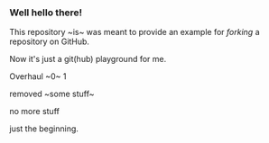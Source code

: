 ### Well hello there!

This repository ~is~ was meant to provide an example for *forking* a repository on GitHub.

Now it's just a git(hub) playground for me.

Overhaul ~0~ 1

removed ~some stuff~

no more  stuff

just the beginning.
